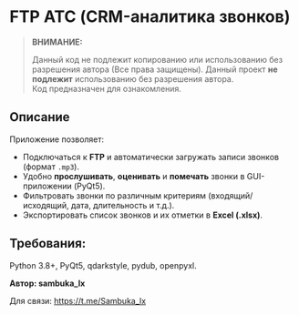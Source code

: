 # FTP АТС (CRM-аналитика звонков)

>**ВНИМАНИЕ:**
>
> Данный код не подлежит копированию или использованию без разрешения автора (Все права защищены).
> Данный проект **не подлежит** использованию без разрешения автора.  
> Код предназначен для ознакомления.

## Описание

Приложение позволяет:
- Подключаться к **FTP** и автоматически загружать записи звонков (формат `.mp3`).
- Удобно **прослушивать**, **оценивать** и **помечать** звонки в GUI-приложении (PyQt5).
- Фильтровать звонки по различным критериям (входящий/исходящий, дата, длительность и т.д.).
- Экспортировать список звонков и их отметки в **Excel (.xlsx)**.

## Требования:

Python 3.8+,
PyQt5, 
qdarkstyle, 
pydub,
openpyxl.

**Автор: sambuka_lx**

Для связи: https://t.me/Sambuka_lx
